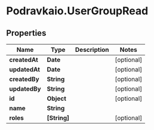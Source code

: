 # Podravkaio.UserGroupRead

## Properties
Name | Type | Description | Notes
------------ | ------------- | ------------- | -------------
**createdAt** | **Date** |  | [optional] 
**updatedAt** | **Date** |  | [optional] 
**createdBy** | **String** |  | [optional] 
**updatedBy** | **String** |  | [optional] 
**id** | **Object** |  | [optional] 
**name** | **String** |  | 
**roles** | **[String]** |  | [optional] 


